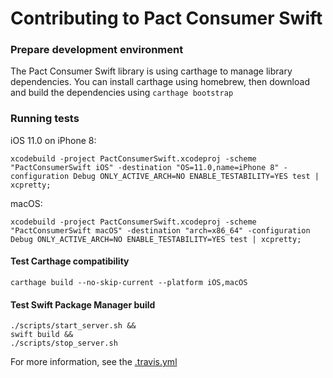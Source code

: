 # Contributing to Pact Consumer Swift

### Prepare development environment
The Pact Consumer Swift library is using carthage to manage library dependencies. You can install carthage using homebrew, then download and build the dependencies using `carthage bootstrap`

### Running tests
iOS 11.0 on iPhone 8:  
```
xcodebuild -project PactConsumerSwift.xcodeproj -scheme "PactConsumerSwift iOS" -destination "OS=11.0,name=iPhone 8" -configuration Debug ONLY_ACTIVE_ARCH=NO ENABLE_TESTABILITY=YES test | xcpretty;
```

macOS:  
```
xcodebuild -project PactConsumerSwift.xcodeproj -scheme "PactConsumerSwift macOS" -destination "arch=x86_64" -configuration Debug ONLY_ACTIVE_ARCH=NO ENABLE_TESTABILITY=YES test | xcpretty;
```

#### Test Carthage compatibility
```
carthage build --no-skip-current --platform iOS,macOS
```

#### Test Swift Package Manager build
```
./scripts/start_server.sh &&
swift build &&
./scripts/stop_server.sh
```

For more information, see the [.travis.yml](/.travis.yml)
